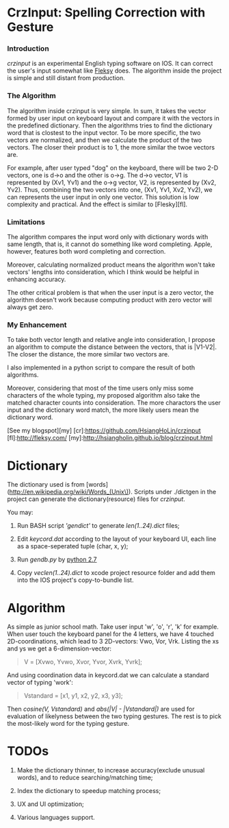 # CrzInput: Spelling Correction with Gesture

### Introduction
<em>crzinput</em> is an experimental English typing software on IOS. It can correct the user's input somewhat like [Fleksy](https://www.fleksy.com) does. The algorithm inside the project is simple and still distant from production. 

### The Algorithm
The algorithm inside crzinput is very simple. In sum, it takes the vector formed by user input on keyboard layout and compare it with the vectors in the predefined dictionary. Then the algorithms tries to find the dictionary word that is clostest to the input vector. To be more specific, the two vectors are normalized, and then we calculate the product of the two vectors. The closer their product is to 1, the more similar the twoe vectors are.

For example, after user typed "dog" on the keyboard, there will be two 2-D vectors, one is d->o and the other is o->g. The d->o vector, V1 is represented by (Xv1, Yv1) and the o->g vector, V2, is represented by (Xv2, Yv2). Thus, combining the two vectors into one, (Xv1, Yv1, Xv2, Yv2), we can represents the user input in only one vector. This solution is low complexity and practical. And the effect is similar to [Flesky][fl].

### Limitations
The algorithm compares the input word only with dictionary words with same length, that is, it cannot do something like word completing. Apple, however, features both word completing and correction.

Moreover, calculating normalized product means the algorithm won't take vectors' lengths into consideration, which I think would be helpful in enhancing accuracy.

The other critical problem is that when the user input is a zero vector, the algorithm doesn't work because computing product with zero vector will always get zero.

### My Enhancement
To take both vector length and relative angle into consideration, I propose an algorithm to compute the distance between the vectors, that is |V1-V2|. The closer the distance, the more similar two vectors are.

I also implemented in a python script to compare the result of both algorithms. 

Moreover, considering that most of the time users only miss some characters of the whole typing, my proposed algorithm also take the matched character counts into consideration. The more charactors the user input and the dictionary word match, the more likely users mean the dictionary word.

[See my blogspot][my]
[cr]:https://github.com/HsiangHoLin/crzinput
[fl]:http://fleksy.com/
[my]:http://hsiangholin.github.io/blog/crzinput.html


Dictionary
===
The dictionary used is from [words](http://en.wikipedia.org/wiki/Words_(Unix\)). Scripts under ./dictgen in the project can generate the dictionary(resource) files for <em>crzinput</em>. 

You may:

1. Run BASH script <em>'gendict'</em> to generate <em>len(1..24).dict</em> files;

2. Edit <em>keycord.dat</em> according to the layout of your keyboard UI, each line as a space-seperated tuple (char, x, y);

3. Run <em>gendb.py</em> by [python 2.7](http://www.python.org)

4. Copy <em>veclen(1..24).dict</em> to xcode project resource folder and add them into the IOS project's copy-to-bundle list. 

Algorithm
===
As simple as junior school math. Take user input 'w', 'o', 'r', 'k' for example. When user touch the keyboard panel for the 4 letters, we have 4 touched 2D-coordinations, which lead to 3 2D-vectors: Vwo, Vor, Vrk. Listing the xs and ys we get a 6-dimension-vector:

> V = [Xvwo, Yvwo, Xvor, Yvor, Xvrk, Yvrk]; 

And using coordination data in keycord.dat we can calculate a standard vector of typing 'work':

> Vstandard = [x1, y1, x2, y2, x3, y3];

Then <em>cosine(V, Vstandard)</em> and <em>abs(|V| - |Vstandard|)</em> are used for evaluation of likelyness between the two typing gestures. The rest is to pick the most-likely word for the typing gesture. 

TODOs
===

1. Make the dictionary thinner, to increase accuracy(exclude unusual words), and to reduce searching/matching time;

2. Index the dictionary to speedup matching process;

3. UX and UI optimization;

4. Various languages support.

